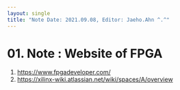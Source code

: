 ```yaml
---
layout: single
title: "Note Date: 2021.09.08, Editor: Jaeho.Ahn ^.^"
---
```


# 01. Note : Website of FPGA 

1.  <https://www.fpgadeveloper.com/>
2.  <https://xilinx-wiki.atlassian.net/wiki/spaces/A/overview>


